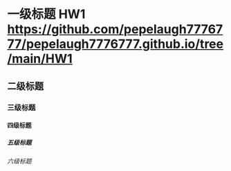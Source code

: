 # 一级标题 HW1 https://github.com/pepelaugh7776777/pepelaugh7776777.github.io/tree/main/HW1
## 二级标题
### 三级标题
#### 四级标题
##### 五级标题
###### 六级标题
